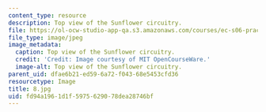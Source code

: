 ```yaml
---
content_type: resource
description: Top view of the Sunflower circuitry.
file: https://ol-ocw-studio-app-qa.s3.amazonaws.com/courses/ec-s06-practical-electronics-fall-2004/fd94a1961d1f5975629078dea28746bf_8.jpg
file_type: image/jpeg
image_metadata:
  caption: Top view of the Sunflower circuitry.
  credit: 'Credit: Image courtesy of MIT OpenCourseWare.'
  image-alt: Top view of the Sunflower circuitry.
parent_uid: dfae6b21-ed59-6a72-f043-68e5453cfd36
resourcetype: Image
title: 8.jpg
uid: fd94a196-1d1f-5975-6290-78dea28746bf
---
```

